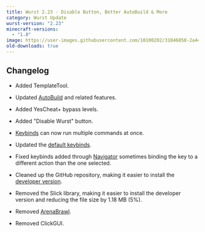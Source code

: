 ```yaml
---
title: Wurst 2.23 - Disable Button, Better AutoBuild & More
category: Wurst Update
wurst-version: "2.23"
minecraft-versions:
  - "1.8"
image: https://user-images.githubusercontent.com/10100202/31046050-2a44fc5e-a5f2-11e7-8574-e260a7772d53.jpg
old-downloads: true
---
```

## Changelog

- Added TemplateTool.

- Updated [AutoBuild](https://wurst.wiki/autobuild) and related features.

- Added YesCheat+ bypass levels.

- Added "Disable Wurst" button.

- [Keybinds](https://wurst.wiki/keybinds) can now run multiple commands at once.

- Updated the [default keybinds](https://wurst.wiki/keybinds#default_keybinds).

- Fixed keybinds added through [Navigator](https://wurst.wiki/navigator) sometimes binding the key to a different action than the one selected.

- Cleaned up the GitHub repository, making it easier to install the [developer version](https://github.com/Wurst-Imperium/Wurst-MC-1.8).

- Removed the Slick library, making it easier to install the developer version and reducing the file size by 1.18 MB (5%).

- Removed [ArenaBrawl](https://wurst.wiki/arenabrawl).

- Removed ClickGUI.
